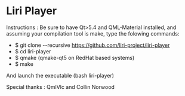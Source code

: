 # Liri Player

Instructions :
Be sure to have Qt>5.4 and QML-Material installed, and assuming your compilation tool is make, type the folowing commands: 
* $ git clone --recursive https://github.com/liri-project/liri-player
* $ cd liri-player
* $ qmake (qmake-qt5 on RedHat based systems)
* $ make

And launch the executable (bash liri-player)

Special thanks : QmlVlc and Collin Norwood
